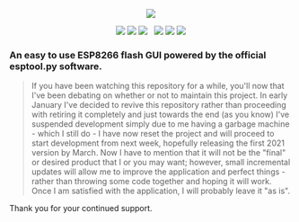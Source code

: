 <p align="center">
  <img src="https://raw.githubusercontent.com/realmrvodka/n2d/master/github/n2d.png"/>
</p>
<p align="center">
  <img src="https://img.shields.io/badge/development-in_progress-08C573"/>
  <img src="https://img.shields.io/badge/build_-passing-08C573"/>
  <img src="https://img.shields.io/badge/stage-2_of_4-08A2EB"/>
  &nbsp;
  <img src="https://img.shields.io/static/v1?label=realmrvodka&message=n2d&color=blue&logo=github" href="https://github.com/realmrvodka/n2d"/>
  <img src="https://img.shields.io/github/stars/realmrvodka/n2d?style=socialb" href="https://github.com/realmrvodka/n2d"/>
  <img src="https://img.shields.io/github/forks/realmrvodka/n2d?style=social" href="https://github.com/realmrvodka/n2d"/>
</p>
<h3> 
  An easy to use ESP8266 flash GUI powered by the official esptool.py software. 
</h3>

> If you have been watching this repository for a while, you'll now that I've been debating on whether or not to maintain this project.
> In early January I've decided to revive this repository rather than proceeding with retiring it completely and just towards the end (as you know)
> I've suspended development simply due to me having a garbage machine - which I still do - I have now reset the project and will proceed to start development from
> next week, hopefully releasing the first 2021 version by March. Now I have to mention that it will not be the "final" or desired product that I or 
> you may want; however, small incremental updates will allow me to improve the application and perfect things - rather than throwing some code together
> and hoping it will work. Once I am satisfied with the application, I will probably leave it "as is".

Thank you for your continued support.
